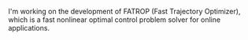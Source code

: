 I'm working on the development of FATROP (Fast Trajectory Optimizer), which is a fast nonlinear optimal control problem solver for online applications.

<!---
lvanroye/lvanroye is a ✨ special ✨ repository because its `README.md` (this file) appears on your GitHub profile.
You can click the Preview link to take a look at your changes.
--->
